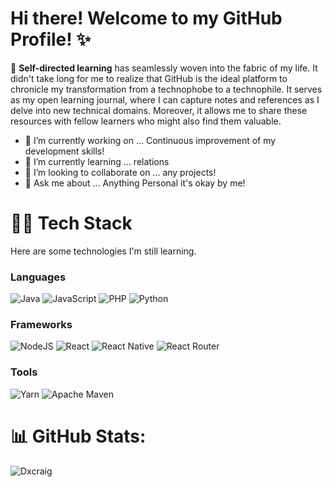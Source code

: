 
# Hi there! Welcome to my GitHub Profile! ✨


📖 **Self-directed learning** has seamlessly woven into the fabric of my life. It didn't take long for me to realize that GitHub is the ideal platform to chronicle my transformation from a technophobe to a technophile. It serves as my open learning journal, where I can capture notes and references as I delve into new technical domains. Moreover, it allows me to share these resources with fellow learners who might also find them valuable.

- 🔭 I’m currently working on ... Continuous improvement of my development skills!
- 🌱 I’m currently learning ... relations
- 👯 I’m looking to collaborate on ... any projects!
- 💬 Ask me about ... Anything Personal it's okay by me!


# 👨‍💻 Tech Stack
Here are some technologies I'm still learning.
### Languages

![Java](https://img.shields.io/badge/java-%23ED8B00.svg?style=flat&logo=java&logoColor=white) ![JavaScript](https://img.shields.io/badge/javascript-%23323330.svg?style=flat&logo=javascript&logoColor=%23F7DF1E) ![PHP](https://img.shields.io/badge/php-%23777BB4.svg?style=flat&logo=php&logoColor=white) ![Python](https://img.shields.io/badge/python-3670A0?style=flat&logo=python&logoColor=ffdd54) 

### Frameworks

![NodeJS](https://img.shields.io/badge/node.js-6DA55F?style=flat&logo=node.js&logoColor=white) ![React](https://img.shields.io/badge/react-%2320232a.svg?style=flat&logo=react&logoColor=%2361DAFB) ![React Native](https://img.shields.io/badge/react_native-%2320232a.svg?style=flat&logo=react&logoColor=%2361DAFB) ![React Router](https://img.shields.io/badge/React_Router-CA4245?style=flat&logo=react-router&logoColor=white) 

### Tools  

![Yarn](https://img.shields.io/badge/yarn-%232C8EBB.svg?style=flat&logo=yarn&logoColor=white) ![Apache Maven](https://img.shields.io/badge/Apache%20Maven-C71A36?style=flat&logo=Apache%20Maven&logoColor=white)




# 📊 GitHub Stats:
<!--<p><img align="left" src="https://github-readme-stats.vercel.app/api/top-langs?username=Dxcraig&show_icons=true&locale=en&layout=compact&theme=tokyonight" alt="Dxcraig" /></p>

<!--<p>&nbsp;<img align="center" src="https://github-readme-stats.vercel.app/api?username=Dxcraig&show_icons=true&locale=en&theme=tokyonight" alt="Dxcraig" /></p> -->

<p><img align="center" src="https://github-readme-streak-stats.herokuapp.com/?user=Dxcraig&&theme=tokyonight" alt="Dxcraig" /></p>
